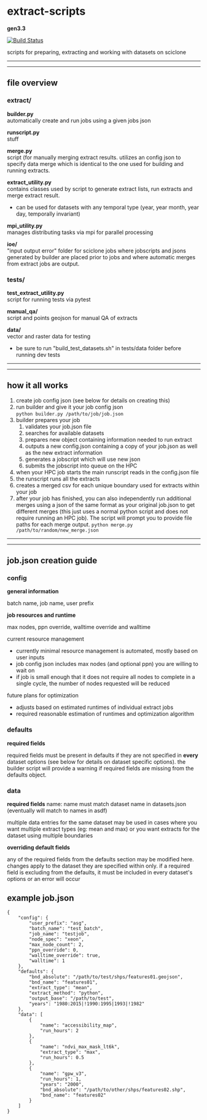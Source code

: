 # extract-scripts 
__gen3.3__

[![Build Status](https://travis-ci.org/itpir/extract-scripts.svg?branch=master)](https://travis-ci.org/itpir/extract-scripts)

scripts for preparing, extracting and working with datasets on sciclone


--------------------------------------------------
--------------------------------------------------

## file overview

### extract/  

__builder.py__  
automatically create and run jobs using a given jobs json

__runscript.py__  
stuff

__merge.py__  
script (for manually merging extract results. utilizes an config json to specify data merge which is identical to the one used for building and running extracts.

__extract_utility.py__  
contains classes used by script to generate extract lists, run extracts and merge extract result.  
- can be used for datasets with any temporal type (year, year month, year day, temporally invariant)

__mpi_utility.py__  
manages distributing tasks via mpi for parallel processing

__ioe/__  
"input output error" folder for sciclone jobs where jobscripts and jsons generated by builder are placed prior to jobs and where automatic merges from extract jobs are output.


### tests/  

__test_extract_utility.py__  
script for running tests via pytest

__manual_qa/__  
script and points geojson for manual QA of extracts

__data/__  
vector and raster data for testing  
- be sure to run "build_test_datasets.sh" in tests/data folder before running dev tests  


--------------------------------------------------
--------------------------------------------------

## how it all works

1. create job config json (see below for details on creating this)
2. run builder and give it your job config json  
    `python builder.py /path/to/job/job.json`
3. builder prepares your job
    1. validates your job.json file 
    2. searches for available datasets
    3. prepares new object containing information needed to run extract
    4. outputs a new config.json containing a copy of your job.json as well as the new extract information 
    5. generates a jobscript which will use new json
    6. submits the jobscript into queue on the HPC
4. when your HPC job starts the main runscript reads in the config.json file
5. the runscript runs all the extracts 
6. creates a merged csv for each unique boundary used for extracts within your job
7. after your job has finished, you can also independently run additional merges using a json of the same format as your original job.json to get different merges (this just uses a normal python script and does not require running an HPC job). The script will prompt you to provide file paths for each merge output.
    `python merge.py /path/to/random/new_merge.json`


--------------------------------------------------
--------------------------------------------------

## job.json creation guide

### config

__general information__

batch name, job name, user prefix

__job resources and runtime__

max nodes, ppn override, walltime override and walltime

current resource management
- currently minimal resource management is automated, mostly based on user inputs
- job config json includes max nodes (and optional ppn) you are willing to wait on
- if job is small enough that it does not require all nodes to complete in a single cycle, the number of nodes requested will be reduced

future plans for optimization
- adjusts based on estimated runtimes of individual extract jobs
- required reasonable estimation of runtimes and optimization algorithm

### defaults

__required fields__

required fields must be present in defaults if they are not specified in **every** dataset options (see below for details on dataset specific options). the builder script will provide a warning if required fields are missing from the defaults object.

### data

__required fields__
name: name must match dataset name in datasets.json (eventually will match to names in asdf)

multiple data entries for the same dataset may be used in cases where you want multiple extract types (eg: mean and max) or you want extracts for the dataset using multiple boundaries

__overriding default fields__

any of the required fields from the defaults section may be modified here. changes apply to the dataset they are specified within only. if a required field is excluding from the defaults, it must be included in every dataset's options or an error will occur


## example job.json

```
{
    "config": {
        "user_prefix": "asg", 
        "batch_name": "test_batch", 
        "job_name": "testjob", 
        "node_spec": "xeon", 
        "max_node_count": 2, 
        "ppn_override": 0, 
        "walltime_override": true, 
        "walltime": 1
    }, 
    "defaults": {
        "bnd_absolute": "/path/to/test/shps/features01.geojson", 
        "bnd_name": "features01", 
        "extract_type": "mean", 
        "extract_method": "python", 
        "output_base": "/path/to/test", 
        "years": "1980:2015|!1990:1995|1993|!1982"
    }, 
    "data": [
        {
            "name": "accessibility_map", 
            "run_hours": 2
        }, 
        {
            "name": "ndvi_max_mask_lt6k", 
            "extract_type": "max", 
            "run_hours": 0.5
        }, 
        {
            "name": "gpw_v3", 
            "run_hours": 1, 
            "years": "2000", 
            "bnd_absolute": "/path/to/other/shps/features02.shp", 
            "bnd_name": "features02"
        }
    ]
}
```
